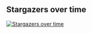 ## Stargazers over time
[![Stargazers over time](https://starchart.cc/LHZ-922/cloudflare.github.io.svg?variant=adaptive)](https://starchart.cc/LHZ-922/cloudflare.github.io)
